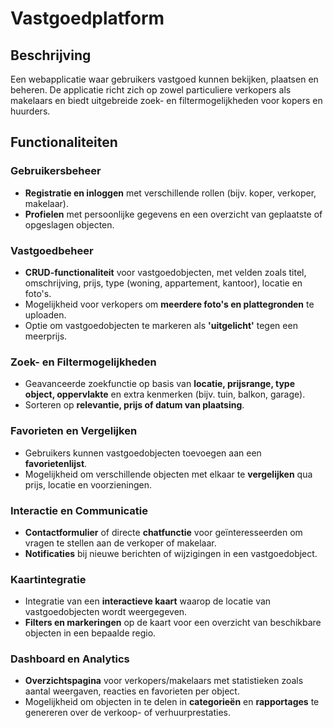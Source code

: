 # Vastgoedplatform

## Beschrijving
Een webapplicatie waar gebruikers vastgoed kunnen bekijken, plaatsen en beheren. De applicatie richt zich op zowel particuliere verkopers als makelaars en biedt uitgebreide zoek- en filtermogelijkheden voor kopers en huurders.

## Functionaliteiten

### Gebruikersbeheer
- **Registratie en inloggen** met verschillende rollen (bijv. koper, verkoper, makelaar).
- **Profielen** met persoonlijke gegevens en een overzicht van geplaatste of opgeslagen objecten.

### Vastgoedbeheer
- **CRUD-functionaliteit** voor vastgoedobjecten, met velden zoals titel, omschrijving, prijs, type (woning, appartement, kantoor), locatie en foto's.
- Mogelijkheid voor verkopers om **meerdere foto's en plattegronden** te uploaden.
- Optie om vastgoedobjecten te markeren als **'uitgelicht'** tegen een meerprijs.

### Zoek- en Filtermogelijkheden
- Geavanceerde zoekfunctie op basis van **locatie, prijsrange, type object, oppervlakte** en extra kenmerken (bijv. tuin, balkon, garage).
- Sorteren op **relevantie, prijs of datum van plaatsing**.

### Favorieten en Vergelijken
- Gebruikers kunnen vastgoedobjecten toevoegen aan een **favorietenlijst**.
- Mogelijkheid om verschillende objecten met elkaar te **vergelijken** qua prijs, locatie en voorzieningen.

### Interactie en Communicatie
- **Contactformulier** of directe **chatfunctie** voor geïnteresseerden om vragen te stellen aan de verkoper of makelaar.
- **Notificaties** bij nieuwe berichten of wijzigingen in een vastgoedobject.

### Kaartintegratie
- Integratie van een **interactieve kaart** waarop de locatie van vastgoedobjecten wordt weergegeven.
- **Filters en markeringen** op de kaart voor een overzicht van beschikbare objecten in een bepaalde regio.

### Dashboard en Analytics
- **Overzichtspagina** voor verkopers/makelaars met statistieken zoals aantal weergaven, reacties en favorieten per object.
- Mogelijkheid om objecten in te delen in **categorieën** en **rapportages** te genereren over de verkoop- of verhuurprestaties.
